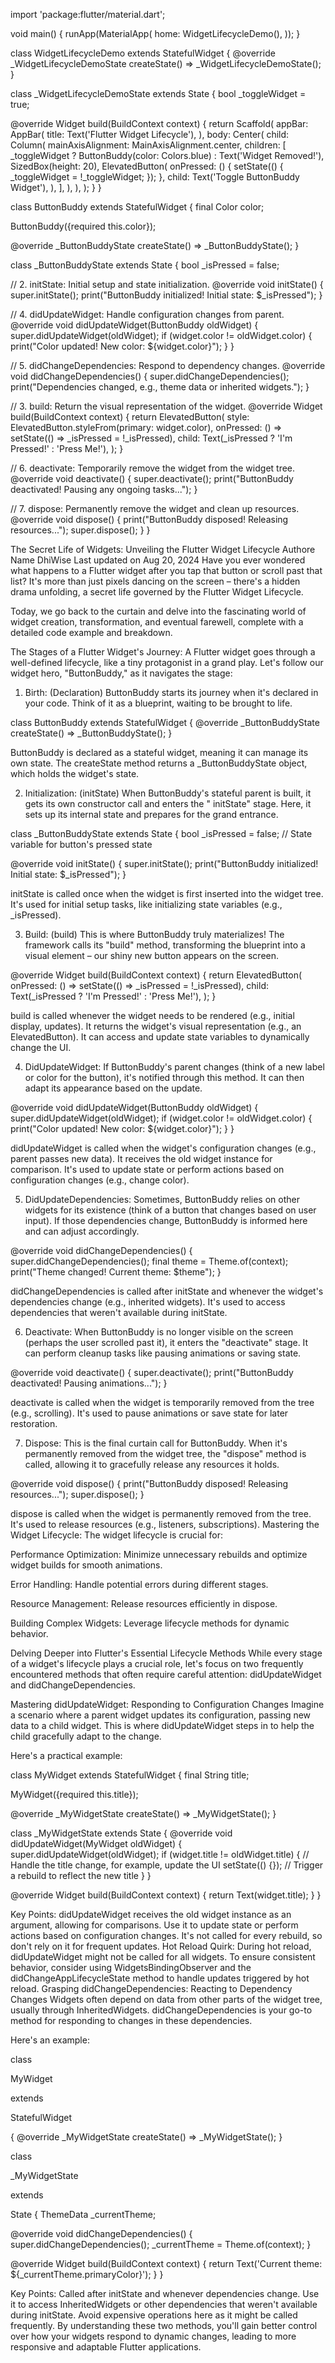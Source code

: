 import 'package:flutter/material.dart';

void main() {
runApp(MaterialApp(
home: WidgetLifecycleDemo(),
));
}

class WidgetLifecycleDemo extends StatefulWidget {
@override
_WidgetLifecycleDemoState createState() => _WidgetLifecycleDemoState();
}

class _WidgetLifecycleDemoState extends State<WidgetLifecycleDemo> {
bool _toggleWidget = true;

@override
Widget build(BuildContext context) {
return Scaffold(
appBar: AppBar(
title: Text('Flutter Widget Lifecycle'),
),
body: Center(
child: Column(
mainAxisAlignment: MainAxisAlignment.center,
children: [
_toggleWidget
? ButtonBuddy(color: Colors.blue)
: Text('Widget Removed!'),
SizedBox(height: 20),
ElevatedButton(
onPressed: () {
setState(() {
_toggleWidget = !_toggleWidget;
});
},
child: Text('Toggle ButtonBuddy Widget'),
),
],
),
),
);
}
}

class ButtonBuddy extends StatefulWidget {
final Color color;

ButtonBuddy({required this.color});

@override
_ButtonBuddyState createState() => _ButtonBuddyState();
}

class _ButtonBuddyState extends State<ButtonBuddy> {
bool _isPressed = false;

// 2. initState: Initial setup and state initialization.
@override
void initState() {
super.initState();
print("ButtonBuddy initialized! Initial state: $_isPressed");
}

// 4. didUpdateWidget: Handle configuration changes from parent.
@override
void didUpdateWidget(ButtonBuddy oldWidget) {
super.didUpdateWidget(oldWidget);
if (widget.color != oldWidget.color) {
print("Color updated! New color: ${widget.color}");
}
}

// 5. didChangeDependencies: Respond to dependency changes.
@override
void didChangeDependencies() {
super.didChangeDependencies();
print("Dependencies changed, e.g., theme data or inherited widgets.");
}

// 3. build: Return the visual representation of the widget.
@override
Widget build(BuildContext context) {
return ElevatedButton(
style: ElevatedButton.styleFrom(primary: widget.color),
onPressed: () => setState(() => _isPressed = !_isPressed),
child: Text(_isPressed ? 'I\'m Pressed!' : 'Press Me!'),
);
}

// 6. deactivate: Temporarily remove the widget from the widget tree.
@override
void deactivate() {
super.deactivate();
print("ButtonBuddy deactivated! Pausing any ongoing tasks...");
}

// 7. dispose: Permanently remove the widget and clean up resources.
@override
void dispose() {
print("ButtonBuddy disposed! Releasing resources...");
super.dispose();
}
}

The Secret Life of Widgets: Unveiling the Flutter Widget Lifecycle
Authore Name
DhiWise
Last updated on Aug 20, 2024
Have you ever wondered what happens to a Flutter widget after you tap that button or scroll past
that list? It's more than just pixels dancing on the screen – there's a hidden drama unfolding, a
secret life governed by the Flutter Widget Lifecycle.

Today, we go back to the curtain and delve into the fascinating world of widget creation,
transformation, and eventual farewell, complete with a detailed code example and breakdown.

The Stages of a Flutter Widget's Journey:
A Flutter widget goes through a well-defined lifecycle, like a tiny protagonist in a grand play.
Let's follow our widget hero, "ButtonBuddy," as it navigates the stage:

1. Birth: (Declaration)
   ButtonBuddy starts its journey when it's declared in your code. Think of it as a blueprint,
   waiting to be brought to life.

class ButtonBuddy extends StatefulWidget {
@override
_ButtonBuddyState createState() => _ButtonBuddyState();
}

ButtonBuddy is declared as a stateful widget, meaning it can manage its own state.
The createState method returns a _ButtonBuddyState object, which holds the widget's state.

2. Initialization: (initState)
   When ButtonBuddy's stateful parent is built, it gets its own constructor call and enters the "
   initState" stage. Here, it sets up its internal state and prepares for the grand entrance.

class _ButtonBuddyState extends State<ButtonBuddy> {
bool _isPressed = false; // State variable for button's pressed state

@override
void initState() {
super.initState();
print("ButtonBuddy initialized! Initial state: $_isPressed");
}

initState is called once when the widget is first inserted into the widget tree.
It's used for initial setup tasks, like initializing state variables (e.g., _isPressed).

3. Build: (build)
   This is where ButtonBuddy truly materializes! The framework calls its "build" method,
   transforming the blueprint into a visual element – our shiny new button appears on the screen.

@override
Widget build(BuildContext context) {
return ElevatedButton(
onPressed: () => setState(() => _isPressed = !_isPressed),
child: Text(_isPressed ? 'I'm Pressed!' : 'Press Me!'),
);
}

build is called whenever the widget needs to be rendered (e.g., initial display, updates).
It returns the widget's visual representation (e.g., an ElevatedButton).
It can access and update state variables to dynamically change the UI.

4. DidUpdateWidget:
   If ButtonBuddy's parent changes (think of a new label or color for the button), it's notified
   through this method. It can then adapt its appearance based on the update.

@override
void didUpdateWidget(ButtonBuddy oldWidget) {
super.didUpdateWidget(oldWidget);
if (widget.color != oldWidget.color) {
print("Color updated! New color: ${widget.color}");
}
}

didUpdateWidget is called when the widget's configuration changes (e.g., parent passes new data).
It receives the old widget instance for comparison.
It's used to update state or perform actions based on configuration changes (e.g., change color).

5. DidUpdateDependencies:
   Sometimes, ButtonBuddy relies on other widgets for its existence (think of a button that changes
   based on user input). If those dependencies change, ButtonBuddy is informed here and can adjust
   accordingly.

@override
void didChangeDependencies() {
super.didChangeDependencies();
final theme = Theme.of(context);
print("Theme changed! Current theme: $theme");
}

didChangeDependencies is called after initState and whenever the widget's dependencies change (e.g.,
inherited widgets).
It's used to access dependencies that weren't available during initState.

6. Deactivate:
   When ButtonBuddy is no longer visible on the screen (perhaps the user scrolled past it), it
   enters the "deactivate" stage. It can perform cleanup tasks like pausing animations or saving
   state.

@override
void deactivate() {
super.deactivate();
print("ButtonBuddy deactivated! Pausing animations...");
}

deactivate is called when the widget is temporarily removed from the tree (e.g., scrolling).
It's used to pause animations or save state for later restoration.

7. Dispose:
   This is the final curtain call for ButtonBuddy. When it's permanently removed from the widget
   tree, the "dispose" method is called, allowing it to gracefully release any resources it holds.

@override
void dispose() {
print("ButtonBuddy disposed! Releasing resources...");
super.dispose();
}

dispose is called when the widget is permanently removed from the tree.
It's used to release resources (e.g., listeners, subscriptions).
Mastering the Widget Lifecycle:
The widget lifecycle is crucial for:

Performance Optimization: Minimize unnecessary rebuilds and optimize widget builds for smooth
animations.

Error Handling: Handle potential errors during different stages.

Resource Management: Release resources efficiently in dispose.

Building Complex Widgets: Leverage lifecycle methods for dynamic behavior.

Delving Deeper into Flutter's Essential Lifecycle Methods
While every stage of a widget's lifecycle plays a crucial role, let's focus on two frequently
encountered methods that often require careful attention: didUpdateWidget and didChangeDependencies.

Mastering didUpdateWidget: Responding to Configuration Changes
Imagine a scenario where a parent widget updates its configuration, passing new data to a child
widget. This is where didUpdateWidget steps in to help the child gracefully adapt to the change.

Here's a practical example:

class MyWidget extends StatefulWidget {
final String title;

MyWidget({required this.title});

@override
_MyWidgetState createState() => _MyWidgetState();
}

class _MyWidgetState extends State<MyWidget> {
@override
void didUpdateWidget(MyWidget oldWidget) {
super.didUpdateWidget(oldWidget);
if (widget.title != oldWidget.title) {
// Handle the title change, for example, update the UI
setState(() {}); // Trigger a rebuild to reflect the new title
}
}

@override
Widget build(BuildContext context) {
return Text(widget.title);
}
}

Key Points:
didUpdateWidget receives the old widget instance as an argument, allowing for comparisons.
Use it to update state or perform actions based on configuration changes. It's not called for every
rebuild, so don't rely on it for frequent updates.
Hot Reload Quirk: During hot reload, didUpdateWidget might not be called for all widgets. To ensure
consistent behavior, consider using WidgetsBindingObserver and the didChangeAppLifecycleState method
to handle updates triggered by hot reload.
Grasping didChangeDependencies: Reacting to Dependency Changes
Widgets often depend on data from other parts of the widget tree, usually through InheritedWidgets.
didChangeDependencies is your go-to method for responding to changes in these dependencies.

Here's an example:

class

MyWidget

extends

StatefulWidget

{
@override
_MyWidgetState createState() => _MyWidgetState();
}

class

_MyWidgetState

extends

State<MyWidget> {
ThemeData _currentTheme;

@override
void didChangeDependencies() {
super.didChangeDependencies();
_currentTheme = Theme.of(context);
}

@override
Widget build(BuildContext context) {
return Text('Current theme: ${_currentTheme.primaryColor}');
}
}

Key Points:
Called after initState and whenever dependencies change.
Use it to access InheritedWidgets or other dependencies that weren't available during initState.
Avoid expensive operations here as it might be called frequently.
By understanding these two methods, you'll gain better control over how your widgets respond to
dynamic changes, leading to more responsive and adaptable Flutter applications.